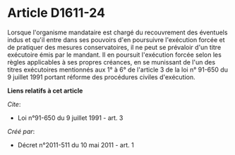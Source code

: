 # Article D1611-24

Lorsque l'organisme mandataire est chargé du recouvrement des éventuels indus et qu'il entre dans ses pouvoirs d'en
poursuivre l'exécution forcée et de pratiquer des mesures conservatoires, il ne peut se prévaloir d'un titre exécutoire émis
par le mandant. Il en poursuit l'exécution forcée selon les règles applicables à ses propres créances, en se munissant de
l'un des titres exécutoires mentionnés aux 1° à 6° de l'article 3 de la loi n° 91-650 du 9 juillet 1991 portant réforme des
procédures civiles d'exécution.

**Liens relatifs à cet article**

_Cite_:

  - Loi n°91-650 du 9 juillet 1991 - art. 3

_Créé par_:

  - Décret n°2011-511 du 10 mai 2011 - art. 1
